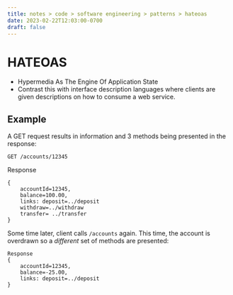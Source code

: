 ```yaml
---
title: notes > code > software engineering > patterns > hateoas
date: 2023-02-22T12:03:00-0700
draft: false
---
```

# HATEOAS
- Hypermedia As The Engine Of Application State
- Contrast this with interface description languages where clients are given descriptions on how to consume a web service.

## Example
A GET request results in information and 3 methods being presented in the response:

`GET /accounts/12345`

Response 
```
{
    accountId=12345,
    balance=100.00,
    links: deposit=../deposit
    withdraw=../withdraw
    transfer= ../transfer
}
```
Some time later, client calls `/accounts` again. This time, the account is overdrawn so a *different* set of methods are presented:

```
Response 
{
    accountId=12345,
    balance=-25.00,
    links: deposit=../deposit
}
```
